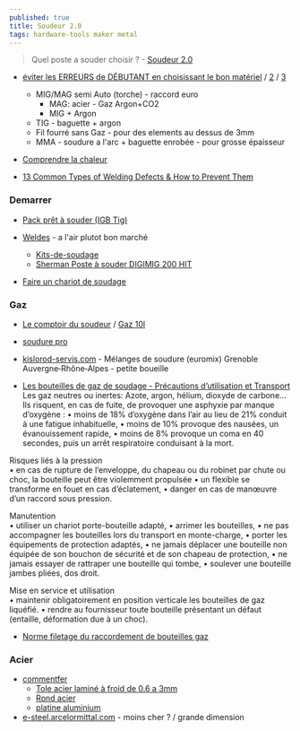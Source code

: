 ```yaml
---
published: true
title: Soudeur 2.0
tags: hardware-tools maker metal
---
```

> Quel poste a souder choisir ? - [Soudeur 2.0](https://www.youtube.com/watch?v=OJNb0512_cg)

- [éviter les ERREURS de DÉBUTANT en choisissant le bon matériel](https://www.youtube.com/watch?v=aiNl3enuMzA) / [2](https://www.youtube.com/watch?v=kZvakDwDMnc) / [3](https://www.youtube.com/watch?v=G3Gg9VVSo00)
	- MIG/MAG semi Auto (torche) - raccord euro 
    	- MAG: acier - Gaz Argon+CO2
    	- MIG + Argon
    - TIG - baguette + argon
    - Fil fourré sans Gaz - pour des elements au dessus de 3mm
    - MMA - soudure a l'arc + baguette enrobée - pour grosse épaisseur
    
- [Comprendre la chaleur](https://www.youtube.com/watch?v=FGJWxkIg6Ok)
- [13 Common Types of Welding Defects & How to Prevent Them](https://weldguru.com/common-welding-defects/)

### Demarrer
- [Pack prêt à souder (IGB Tig)](https://www.igbtig.com/postes-a-souder-mig-c102x3886317)
- [Weldes](https://weldes.fr/) - a l'air plutot bon marché
	- [Kits-de-soudage](https://weldes.fr/fr_FR/c/Kits-de-soudage/260/1/default/3)
    - [Sherman Poste à souder DIGIMIG 200 HIT](https://weldes.fr/fr_FR/p/Sherman-Poste-a-souder-DIGIMIG-200-HIT/5953)
    
- [Faire un chariot de soudage](https://www.youtube.com/watch?v=4QVkGkJT_kE)

### Gaz
- [Le comptoir du soudeur](https://lecomptoirdusoudeur.com/156-bouteilles-de-gaz) / [Gaz 10l](https://lecomptoirdusoudeur.com/bouteilles-de-gaz/808-pack-lk13001-cnr-gaz.html)

- [soudure pro](https://www.soudure.pro/)

- [kislorod-servis.com](https://kislorod-servis.com/fr/lyon/grenoble/euromix) - Mélanges de soudure (euromix) Grenoble Auvergne‐Rhône‐Alpes - petite boueille

- [Les bouteilles de gaz de soudage - Précautions d’utilisation et Transport
](https://www.soudeurs.com/site/les-bouteilles-de-gaz-de-soudage-precautions-d-utilisation-et-transport-837/)
Les gaz neutres ou inertes:
Azote, argon, hélium, dioxyde de carbone…
Ils risquent, en cas de fuite, de provoquer une asphyxie par manque d’oxygène :
• moins de 18% d’oxygène dans l’air au lieu de 21% conduit à une fatigue inhabituelle,
• moins de 10% provoque des nausées, un évanouissement rapide,
• moins de 8% provoque un coma en 40 secondes, puis un arrêt respiratoire conduisant à la mort.

Risques liés à la pression  
• en cas de rupture de l’enveloppe, du chapeau ou du robinet par chute ou choc, la bouteille peut être violemment propulsée
• un flexible se transforme en fouet en cas d’éclatement,
• danger en cas de manœuvre d’un raccord sous pression.

Manutention  
• utiliser un chariot porte-bouteille adapté,
• arrimer les bouteilles,
• ne pas accompagner les bouteilles lors du transport en monte-charge,
• porter les équipements de protection adaptés,
• ne jamais déplacer une bouteille non équipée de son bouchon de sécurité et de son chapeau de protection,
• ne jamais essayer de rattraper une bouteille qui tombe,
• soulever une bouteille jambes pliées, dos droit.

Mise en service et utilisation  
• maintenir obligatoirement en position verticale les bouteilles de gaz liquéfié.
• rendre au fournisseur toute bouteille présentant un défaut (entaille, déformation due à un choc).

- [Norme filetage du raccordement de bouteilles gaz](https://www.prosynergie.fr/norme-filetage-raccord-bouteilles-gaz-detendeur-p-324563)

### Acier
- [commentfer](https://www.commentfer.fr/)
	- [Tole acier laminé à froid de 0.6 a 3mm](https://www.commentfer.fr/tole-acier/2260-8638-tole-acier-lamine-a-froid-3701102725286.html#/42-epaisseur-1_mm)
    - [Rond acier](https://www.commentfer.fr/fer-rond-acier/817-2615-rond-acier-etire-40-mm-3701102717236.html#/25-longueur_en_metre-1_metre/638-section-40_mm)
    - [platine aluminium](https://www.commentfer.fr/platine-aluminium/2085-4467-platine-aluminium-150-x-150-mm-3701102727839.html#/59-epaisseur-10_mm/612-section-150_x_150_mm)
- [e-steel.arcelormittal.com](https://e-steel.arcelormittal.com/FR/fr/) - moins cher ? / grande dimension
